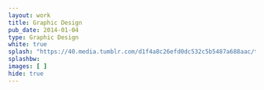 ```yaml
---
layout: work
title: Graphic Design
pub_date: 2014-01-04
type: Graphic Design
white: true
splash: "https://40.media.tumblr.com/d1f4a8c26efd0dc532c5b5487a688aac/tumblr_npo17j5leS1snf70wo1_r1_1280.png"
splashbw:
images: [ ]
hide: true
---
```

